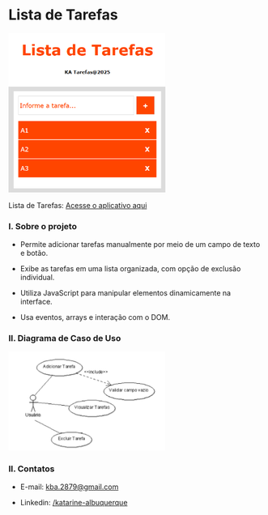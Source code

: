 # Lista de Tarefas

<img src="tarefas.png" width="310"/><br/>

Lista de Tarefas: [Acesse o aplicativo aqui](https://katarine-albuquerque.rf.gd/lista-de-tarefas/index.html)

### I. Sobre o projeto

* Permite adicionar tarefas manualmente por meio de um campo de texto e botão.

* Exibe as tarefas em uma lista organizada, com opção de exclusão individual.

* Utiliza JavaScript para manipular elementos dinamicamente na interface.

* Usa eventos, arrays e interação com o DOM.

### II. Diagrama de Caso de Uso

<img src="image1.png" width="310"/>

### II. Contatos

* E-mail: [kba.2879@gmail.com](mailTo:kba.2879@gmail.com)

* Linkedin: [/katarine-albuquerque](https://www.linkedin.com/in/katarine-albuquerque/)

